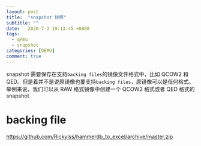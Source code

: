 ```yaml
---
layout: post
title:  "snapshot 快照"
subtitle: ""
date:   2020-7-2 19:13:45 +0800
tags:
  - qemu
  - snapshot
categories: [QEMU]
comment: true
---
```


snapshot 需要保存在支持`backing files`的镜像文件格式中，比如 QCOW2 和 QED。但是着并不是说原镜像也要支持`backing files`，原镜像可以是任何格式。举例来说，我们可以从 RAW 格式镜像中创建一个 QCOW2 格式或者 QED 格式的 snapshot

# backing file

https://github.com/Rickylss/hammerdb_to_excel/archive/master.zip